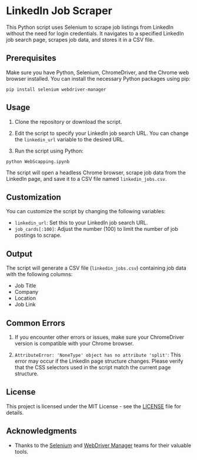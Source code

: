 # LinkedIn Job Scraper

This Python script uses Selenium to scrape job listings from LinkedIn without the need for login credentials. It navigates to a specified LinkedIn job search page, scrapes job data, and stores it in a CSV file.

## Prerequisites

Make sure you have Python, Selenium, ChromeDriver, and the Chrome web browser installed. You can install the necessary Python packages using pip:

```
pip install selenium webdriver-manager
```

## Usage

1. Clone the repository or download the script.

2. Edit the script to specify your LinkedIn job search URL. You can change the `linkedin_url` variable to the desired URL.

3. Run the script using Python:

```
python WebScapping.ipynb
```

The script will open a headless Chrome browser, scrape job data from the LinkedIn page, and save it to a CSV file named `linkedin_jobs.csv`.

## Customization

You can customize the script by changing the following variables:

- `linkedin_url`: Set this to your LinkedIn job search URL.
- `job_cards[:100]`: Adjust the number (100) to limit the number of job postings to scrape.

## Output

The script will generate a CSV file (`linkedin_jobs.csv`) containing job data with the following columns:

- Job Title
- Company
- Location
- Job Link

## Common Errors

1. If you encounter other errors or issues, make sure your ChromeDriver version is compatible with your Chrome browser.

2. `AttributeError: 'NoneType' object has no attribute 'split'`: This error may occur if the LinkedIn page structure changes. Please verify that the CSS selectors used in the script match the current page structure.

## License

This project is licensed under the MIT License - see the [LICENSE](LICENSE) file for details.

## Acknowledgments

- Thanks to the [Selenium](https://selenium.dev/) and [WebDriver Manager](https://github.com/SergeyPirogov/webdriver_manager) teams for their valuable tools.

